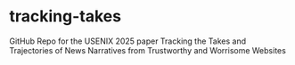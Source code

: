 # tracking-takes
GitHub Repo for the USENIX 2025 paper Tracking the Takes and Trajectories of News Narratives from Trustworthy and Worrisome Websites
